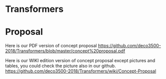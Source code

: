 # Transformers
# Proposal
Here is our PDF version of concept proposal
https://github.com/deco3500-2018/Transformers/blob/master/concept%20proposal.pdf

Here is our WIKI edition version of concept proposal except pictures and tables, you could check the picture also in our github.
https://github.com/deco3500-2018/Transformers/wiki/Concept-Proposal
